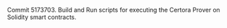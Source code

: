 Commit 5173703.                    Build and Run scripts for executing the Certora Prover on Solidity smart contracts.